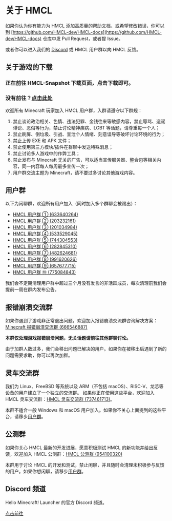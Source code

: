 # 关于 HMCL

如果你认为你有能力为 HMCL 添加高质量的帮助文档，或希望修改错误，你可以到 [https://github.com/HMCL-dev/HMCL-docs](https://github.com/HMCL-dev/HMCL-docs) 仓库中发 Pull Request，或者提 Issue。

或者你可以进入我们的 [Discord](https://discord.gg/jVvC7HfM6U) 或 HMCL 用户群以向 HMCL 反馈。

## 关于游戏的下载
### 正在前往 HMCL-Snapshot 下载页面，点击下载即可。

### 没有前往？[点击此处](https://hmcl-snapshot-update.netlify.app/)

欢迎所有 Minecraft 玩家加入 HMCL 用户群，入群请遵守以下群规：

1. 禁止谈论政治相关、色情、违法犯罪、金钱往来等敏感内容，禁止辱骂、造谣诽谤、恶俗等行为，禁止讨论精神疾病、LGBT 等话题，请尊重每一个人；
2. 禁止刷屏、倒垃圾、引战、宣泄个人情绪、刻意误导等破坏讨论环境的行为；
3. 禁止上传 EXE 和 APK 文件；
4. 禁止使用第三方模块/插件在群聊中发送特殊消息；
5. 禁止讨论多人游戏中的作弊工具；
6. 禁止发布与 Minecraft 无关的广告，可以适当宣传服务器、整合包等相关内容，同一内容每人每周最多宣传一次；
7. 用户群交流主题为 Minecraft，请不要过多讨论其他游戏内容。

## 用户群

以下为闲聊群，欢迎所有用户加入（同时加入多个群聊会被踢出）：

- [HMCL 用户群 ① (633640264)](https://qm.qq.com/q/fvJueufsvC)
- [HMCL 用户群 ② (203232161)](https://qm.qq.com/q/N7hgdNYfy)
- [HMCL 用户群 ③ (201034984)](https://qm.qq.com/q/7sbMrFm9CE)
- [HMCL 用户群 ④ (533529045)](https://qm.qq.com/q/ACmZa98tGg)
- [HMCL 用户群 ⑤ (744304553)](https://qm.qq.com/q/MlVArSCMwM)
- [HMCL 用户群 ⑥ (282845310)](https://qm.qq.com/q/S782Skmu0U)
- [HMCL 用户群 ⑦ (482624681)](https://qm.qq.com/q/WFsZ65F6MY)
- [HMCL 用户群 ⑧ (991620626)](https://qm.qq.com/q/ECVKkslPqi)
- [HMCL 用户群 ⑨ (657677715)](https://qm.qq.com/q/DVj9tTrwze)
- [HMCL 用户群 ⑩ (775084843)](https://qm.qq.com/q/V5F9DswQEu)

我们会不定期清理用户群中超过三个月没有发言的非活跃成员，每次清理前我们会提前一周在群内发布公告。

## 报错崩溃交流群



如果你遇到了游戏非正常退出问题，欢迎加入报错崩溃交流群咨询解决方案：[Minecraft 报错崩溃交流群 (666546887)](https://qm.qq.com/q/nG0Ti1kJri)

**本群仅处理游戏报错崩溃问题，无关话题请前往其他群聊讨论。**

由于加群人数过多，我们会移出问题已解决的用户。如果你在被移出后遇到了新的问题需要求助，你可以再次加群。

## 灵车交流群

我们为 Linux、FreeBSD 等系统以及 ARM（不包括 macOS）、RISC-V、龙芯等设备的用户建立了一个独立的交流群。
如果你正在使用这些平台，欢迎加入 HMCL 灵车交流群：[HMCL 灵车交流群 (737461713)](https://qm.qq.com/q/C935haj8xW)。

本群不适合一般 Windows 和 macOS 用户加入。如果你不关心上面提到的这些平台，请移步[用户群](#用户群)。

## 公测群

如果你关心 HMCL 最新的开发进展，愿意积极测试 HMCL 的新功能并给出反馈，欢迎加入 HMCL 公测群：[HMCL 公测群 (954100320)](https://qm.qq.com/q/EO7Cx87Cz6)

本群用于讨论 HMCL 的开发和测试，禁止闲聊，并且随时会清理未积极参与反馈的用户。如果你想闲聊，请移步[用户群](#用户群)。

## Discord 频道

Hello Minecraft! Launcher 的官方 Discord 频道。

[点击前往](https://discord.gg/jVvC7HfM6U)